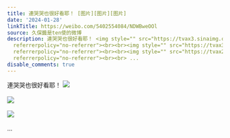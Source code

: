 ```yaml
---
title: 連哭哭也很好看耶！ [图片][图片][图片]
date: '2024-01-28'
linkTitle: https://weibo.com/5402554084/NDWBweOOl
source: 久保醬是ten使的微博
description: 連哭哭也很好看耶！ <img style="" src="https://tvax3.sinaimg.cn/large/005TCz76gy1hm9fwxk3zzj31120kuacj.jpg"
  referrerpolicy="no-referrer"><br><br><img style="" src="https://tvax3.sinaimg.cn/large/005TCz76gy1hm9fx2ppmzj31d80ts0x3.jpg"
  referrerpolicy="no-referrer"><br><br><img style="" src="https://tvax2.sinaimg.cn/large/005TCz76gy1hm9fwyeya0j31120kutas.jpg"
  referrerpolicy="no-referrer"><br><br> ...
disable_comments: true
---
```

連哭哭也很好看耶！ <img style="" src="https://tvax3.sinaimg.cn/large/005TCz76gy1hm9fwxk3zzj31120kuacj.jpg" referrerpolicy="no-referrer"><br><br><img style="" src="https://tvax3.sinaimg.cn/large/005TCz76gy1hm9fx2ppmzj31d80ts0x3.jpg" referrerpolicy="no-referrer"><br><br><img style="" src="https://tvax2.sinaimg.cn/large/005TCz76gy1hm9fwyeya0j31120kutas.jpg" referrerpolicy="no-referrer"><br><br> ...